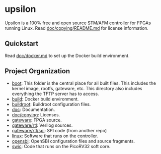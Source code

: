 # upsilon

Upsilon is a 100% free and open source STM/AFM controller for FPGAs running
Linux. Read [doc/copying/README.md](doc/copying/README.md) for license information.

## Quickstart

Read [doc/docker.md](doc/docker.md) to set up the Docker build environment.

## Project Organization

* [boot](boot/): This folder is the central place for all built files. This
  includes the kernel image, rootfs, gateware, etc. This directory also
  includes everything the TFTP server has to access.
* [build](build/): Docker build environment.
* [buildroot](buildroot/): Buildroot configuration files.
* [doc](doc/): Documentation.
* [doc/copying](doc/copying/): Licenses.
* [gateware](gateware/): FPGA source.
* [gateware/rtl](gateware/rtl/): Verilog sources.
* [gateware/rtl/spi](gateware/rtl/spi/): SPI code (from another repo)
* [linux](linux/): Software that runs on the controller.
* [opensbi](opensbi/): OpenSBI configuration files and source fragments.
* [swic](swic/): Code that runs on the PicoRV32 soft core.
